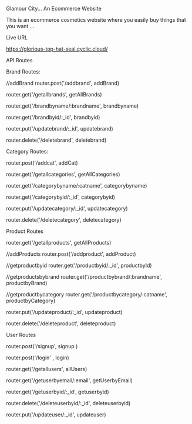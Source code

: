 
Glamour City... An Ecommerce Website

This is an ecommerce cosmetics website where you easily buy things that you want ...

Live URL

https://glorious-top-hat-seal.cyclic.cloud/

API Routes

Brand Routes:

//addBrand
router.post('/addbrand', addBrand)

router.get('/getallbrands', getAllBrands)


router.get('/brandbyname/:brandname', brandbyname)

router.get('/brandbyid/:_id', brandbyid)

router.put('/updatebrand/:_id', updatebrand)

router.delete('/deletebrand', deletebrand)

Category Routes:

router.post('/addcat', addCat)

router.get('/getallcategories', getAllCategories)


router.get('/categorybyname/:catname', categorybyname)

router.get('/categorybyid/:_id', categorybyid)

router.put('/updatecategory/:_id', updatecategory)

router.delete('/deletecategory', deletecategory)


Product Routes

router.get('/getallproducts', getAllProducts)

//addProducts
router.post('/addproduct', addProduct)

//getproductbyid
router.get('/productbyid/:_id', productbyId)

//getproductsbybrand
router.get('/productbybrand/:brandname', productbyBrand)

//getproductbycategory
router.get('/productbycategory/:catname', productbyCategory)

router.put('/updateproduct/:_id', updateproduct)

router.delete('/deleteproduct', deleteproduct)


User Routes

router.post('/signup', signup )

  router.post('/login' , login)

  router.get('/getallusers', allUsers)

  router.get('/getuserbyemail/:email', getUserbyEmail)

  router.get('/getuserbyid/:_id', getuserbyid)

  router.delete('/deleteuserbyid/:_id', deleteuserbyid)

  router.put('/updateuser/:_id', updateuser)
